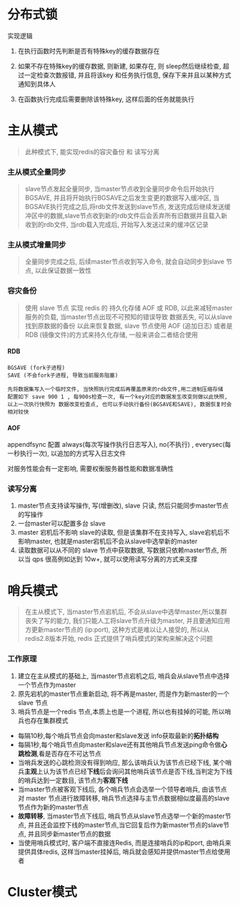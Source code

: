 # 分布式锁
实现逻辑

1. 在执行函数时先判断是否有特殊key的缓存数据存在

2. 如果不存在特殊key的缓存数据, 则新建, 如果存在, 则 sleep然后继续检查, 超过一定检查次数报错, 并且将该key 和任务执行信息, 保存下来并且以某种方式通知到具体人

3. 在函数执行完成后需要删除该特殊key, 这样后面的任务就能执行
   
# 主从模式
> 此种模式下, 能实现redis的容灾备份 和 读写分离

### 主从模式全量同步
> slave节点发起全量同步, 当master节点收到全量同步命令后开始执行BGSAVE, 并且将开始执行BGSAVE之后发生变更的数据写入缓冲区, 当BGSAVE执行完成之后,将rdb文件发送到slave节点, 发送完成后继续发送缓冲区中的数据,slave节点收到新的rdb文件后会丢弃所有旧数据并且载入新收到的rdb文件, 当rdb载入完成后, 开始写入发送过来的缓冲区记录

### 主从模式增量同步
> 全量同步完成之后, 后续master节点收到写入命令, 就会自动同步到slave 节点, 以此保证数据一致性


### 容灾备份

> 使用 slave 节点 实现 redis 的 持久化存储 AOF 或 RDB, 以此来减轻master服务的负载, 当master节点出现不可预知的错误导致 数据丢失, 可以从slave找到原数据的备份 以此来恢复数据, slave 节点使用 AOF (追加日志) 或者是 RDB (镜像文件)的方式来持久化存储, 一般来讲会二者结合使用

#### RDB 
```
BGSAVE (fork子进程)
SAVE (不会fork子进程, 导致当前服务阻塞)

先将数据集写入一个临时文件, 当快照执行完成后再覆盖原来的rdb文件,用二进制压缩存储
配置如下 save 900 1 , 每900s检查一次, 有一个key对应的数据发生改变则做以此快照, 以上一次执行快照为 数据改变检查点, 也可以手动执行备份(BGSAVE和SAVE), 数据恢复时会相对较快
```
#### AOF
appendfsync 配置 always(每次写操作执行日志写入), no(不执行) , everysec(每一秒执行一次), 以追加的方式写入日志文件

对服务性能会有一定影响, 需要权衡服务器性能和数据准确性


### 读写分离


1. master节点支持读写操作, 写(增删改), slave 只读, 然后只能同步master节点的写操作
2. 一台master可以配置多台 slave
3. master 宕机后不影响 slave的读取, 但是该集群不在支持写入, slave宕机后不影响master, 也就是master宕机后不会从slave中选举新的master
4. 读取数据可以从不同的 slave 节点中获取数据, 写数据只依赖master节点, 所以当 qps 很高例如达到 10w+, 就可以使用读写分离的方式来支撑

# 哨兵模式

> 在主从模式下, 当master节点宕机后, 不会从slave中选举master,所以集群丧失了写的能力, 我们只能人工将slave节点升级为master, 并且要通知应用方更新master节点的 (ip:port), 这种方式是难以让人接受的, 所以从redis2.8版本开始, redis 正式提供了哨兵模式的架构来解决这个问题

### 工作原理

1. 建立在主从模式的基础上, 当master节点宕机之后, 哨兵会从slave节点中选择一个节点作为master
2. 原先宕机的master节点重新启动, 将不再是master, 而是作为新master的一个slave 节点
3. 哨兵节点是一个redis 节点,本质上也是一个进程, 所以也有挂掉的可能, 所以哨兵也存在集群模式

- 每隔10秒,每个哨兵节点会向master和slave发送 info获取最新的**拓扑结构**
- 每隔1秒,每个哨兵节点向master和slave还有其他哨兵节点发送ping命令做**心跳检测**,看是否存在不可达节点
- 当哨兵发送的心跳检测没有得到响应, 那么该哨兵认为该节点已经下线, 某个哨兵**主观**上认为该节点已经**下线**后会询问其他哨兵该节点是否下线,当判定为下线的哨兵达到一定数目, 该节点为**客观下线**
- 当master节点被客观下线后, 各个哨兵节点会选举一个领导者哨兵, 由该节点对 master 节点进行故障转移, 哨兵节点选择与主节点数据相似度最高的slave节点作为新的master节点
- **故障转移**, 当master节点下线后, 哨兵节点从slave节点选举一个新的master节点, 并且还会监控下线的master节点,当它回复后作为新master节点的slave节点, 并且同步新master节点的数据
- 当使用哨兵模式时, 客户端不直接连Redis, 而是连接哨兵的ip和port, 由哨兵来提供具体redis, 这样当master挂掉后, 哨兵就会感知并提供master节点给使用者


# Cluster模式


